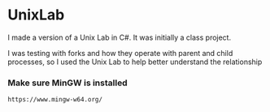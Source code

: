 # UnixLab

I made a version of a Unix Lab in C#. It was initially a class project.

I was testing with forks and how they operate with parent and child processes, so I used the Unix Lab to help better understand the relationship

### Make sure MinGW is installed
```https://www.mingw-w64.org/```
